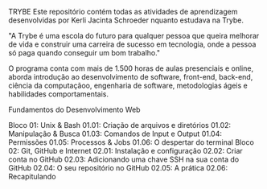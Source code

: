 TRYBE
Este repositório contém todas as atividades de aprendizagem desenvolvidas por Kerli Jacinta Schroeder nquanto estudava na Trybe.

"A Trybe é uma escola do futuro para qualquer pessoa que queira melhorar de vida e construir uma carreira de sucesso em tecnologia, onde a pessoa só paga quando conseguir um bom trabalho."

O programa conta com mais de 1.500 horas de aulas presenciais e online, aborda introdução ao desenvolvimento de software, front-end, back-end, ciência da computaçãoo, engenharia de software, metodologias ágeis e habilidades comportamentais.

Fundamentos do Desenvolvimento Web

Bloco 01: Unix & Bash
 01.01: Criação de arquivos e diretórios
 01.02: Manipulação & Busca
 01.03: Comandos de Input e Output
 01.04: Permissões
 01.05: Processos & Jobs
 01.06: O despertar do terminal
Bloco 02: Git, GitHub e Internet
 02.01: Instalação e configuração
 02.02: Criar conta no GitHub
 02.03: Adicionando uma chave SSH na sua conta do GitHub
 02.04: O seu repositório no GitHub
 02.05: A prática
 02.06: Recapitulando